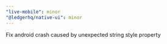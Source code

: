 ```yaml
---
"live-mobile": minor
"@ledgerhq/native-ui": minor
---
```


Fix android crash caused by unexpected string style property
